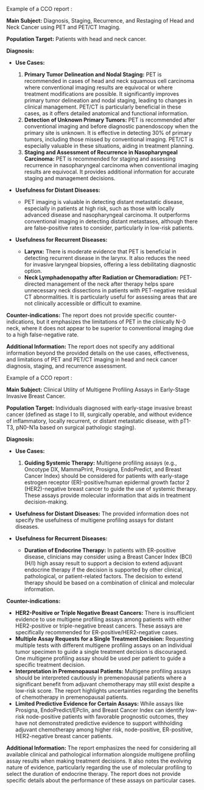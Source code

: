 Example of a CCO report :

**Main Subject:** Diagnosis, Staging, Recurrence, and Restaging of Head and Neck Cancer using PET and PET/CT Imaging.

**Population Target:** Patients with head and neck cancer.

**Diagnosis:**
- **Use Cases:**
  1. **Primary Tumor Delineation and Nodal Staging:** PET is recommended in cases of head and neck squamous cell carcinoma where conventional imaging results are equivocal or where treatment modifications are possible. It significantly improves primary tumor delineation and nodal staging, leading to changes in clinical management. PET/CT is particularly beneficial in these cases, as it offers detailed anatomical and functional information.
  2. **Detection of Unknown Primary Tumors:** PET is recommended after conventional imaging and before diagnostic panendoscopy when the primary site is unknown. It is effective in detecting 30% of primary tumors, including those missed by conventional imaging. PET/CT is especially valuable in these situations, aiding in treatment planning.
  3. **Staging and Assessment of Recurrence in Nasopharyngeal Carcinoma:** PET is recommended for staging and assessing recurrence in nasopharyngeal carcinoma when conventional imaging results are equivocal. It provides additional information for accurate staging and management decisions.

- **Usefulness for Distant Diseases:**
  - PET imaging is valuable in detecting distant metastatic disease, especially in patients at high risk, such as those with locally advanced disease and nasopharyngeal carcinoma. It outperforms conventional imaging in detecting distant metastases, although there are false-positive rates to consider, particularly in low-risk patients.

- **Usefulness for Recurrent Diseases:**
  - **Larynx:** There is moderate evidence that PET is beneficial in detecting recurrent disease in the larynx. It also reduces the need for invasive laryngeal biopsies, offering a less debilitating diagnostic option.
  - **Neck Lymphadenopathy after Radiation or Chemoradiation:** PET-directed management of the neck after therapy helps spare unnecessary neck dissections in patients with PET-negative residual CT abnormalities. It is particularly useful for assessing areas that are not clinically accessible or difficult to examine.

**Counter-indications:** The report does not provide specific counter-indications, but it emphasizes the limitations of PET in the clinically N-0 neck, where it does not appear to be superior to conventional imaging due to a high false-negative rate.

**Additional Information:** The report does not specify any additional information beyond the provided details on the use cases, effectiveness, and limitations of PET and PET/CT imaging in head and neck cancer diagnosis, staging, and recurrence assessment.

Example of a CCO report :

**Main Subject:** Clinical Utility of Multigene Profiling Assays in Early-Stage Invasive Breast Cancer.

**Population Target:** Individuals diagnosed with early-stage invasive breast cancer (defined as stage I to III, surgically operable, and without evidence of inflammatory, locally recurrent, or distant metastatic disease, with pT1-T3, pN0-N1a based on surgical pathologic staging).

**Diagnosis:**
- **Use Cases:**
  1. **Guiding Systemic Therapy:** Multigene profiling assays (e.g., Oncotype DX, MammaPrint, Prosigna, EndoPredict, and Breast Cancer Index) should be considered for patients with early-stage estrogen receptor (ER)-positive/human epidermal growth factor 2 (HER2)-negative breast cancer to guide the use of systemic therapy. These assays provide molecular information that aids in treatment decision-making.

- **Usefulness for Distant Diseases:** The provided information does not specify the usefulness of multigene profiling assays for distant diseases.

- **Usefulness for Recurrent Diseases:**
  - **Duration of Endocrine Therapy:** In patients with ER-positive disease, clinicians may consider using a Breast Cancer Index (BCI) (H/I) high assay result to support a decision to extend adjuvant endocrine therapy if the decision is supported by other clinical, pathological, or patient-related factors. The decision to extend therapy should be based on a combination of clinical and molecular information.

**Counter-indications:**
- **HER2-Positive or Triple Negative Breast Cancers:** There is insufficient evidence to use multigene profiling assays among patients with either HER2-positive or triple-negative breast cancers. These assays are specifically recommended for ER-positive/HER2-negative cases.
- **Multiple Assay Requests for a Single Treatment Decision:** Requesting multiple tests with different multigene profiling assays on an individual tumor specimen to guide a single treatment decision is discouraged. One multigene profiling assay should be used per patient to guide a specific treatment decision.
- **Interpretation in Premenopausal Patients:** Multigene profiling assays should be interpreted cautiously in premenopausal patients where a significant benefit from adjuvant chemotherapy may still exist despite a low-risk score. The report highlights uncertainties regarding the benefits of chemotherapy in premenopausal patients.
- **Limited Predictive Evidence for Certain Assays:** While assays like Prosigna, EndoPredict/EPclin, and Breast Cancer Index can identify low-risk node-positive patients with favorable prognostic outcomes, they have not demonstrated predictive evidence to support withholding adjuvant chemotherapy among higher risk, node-positive, ER-positive, HER2-negative breast cancer patients.

**Additional Information:** The report emphasizes the need for considering all available clinical and pathological information alongside multigene profiling assay results when making treatment decisions. It also notes the evolving nature of evidence, particularly regarding the use of molecular profiling to select the duration of endocrine therapy. The report does not provide specific details about the performance of these assays on particular cases.